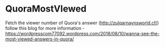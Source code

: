 # QuoraMostVIewed
Fetch the viewer number of Quora's answer (http://zulqarnaynsworld.cf/)
follow this blog for more information - https://wordpresscom77092.wordpress.com/2018/08/10/wanna-see-the-most-viewed-answers-in-quora/
